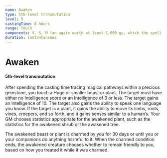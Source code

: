 ```yaml
---
name: Awaken
type: 5th-level transmutation
level: 5
castingTime: 8 hours
range: Touch
components: V, S, M (an agate worth at least 1,000 gp, which the spell consumes)
duration: Instantaneous
---
```


# Awaken

#### 5th-level transmutation

After spending the casting time tracing magical pathways within a precious gemstone, you touch a Huge or smaller beast or plant. The target must have either no Intelligence score or an Intelligence of 3 or less. The target gains an Intelligence of 10. The target also gains the ability to speak one language you know. If the target is a plant, it gains the ability to move its limbs, roots, vines, creepers, and so forth, and it gains senses similar to a human’s. Your GM chooses statistics appropriate for the awakened plant, such as the statistics for the awakened shrub or the awakened tree.

The awakened beast or plant is charmed by you for 30 days or until you or your companions do anything harmful to it. When the charmed condition ends, the awakened creature chooses whether to remain friendly to you, based on how you treated it while it was charmed.
